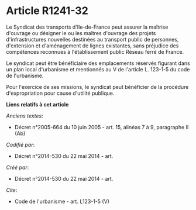 # Article R1241-32

Le Syndicat des transports d'Ile-de-France peut assurer la maîtrise d'ouvrage ou désigner le ou les maîtres d'ouvrage des
projets d'infrastructures nouvelles destinées au transport public de personnes, d'extension et d'aménagement de lignes
existantes, sans préjudice des compétences reconnues à l'établissement public Réseau ferré de France. 

Le syndicat peut être bénéficiaire des emplacements réservés figurant dans un plan local d'urbanisme et mentionnés au V de
l'article L. 123-1-5 du code de l'urbanisme. 

Pour l'exercice de ses missions, le syndicat peut bénéficier de la procédure d'expropriation pour cause d'utilité publique.

**Liens relatifs à cet article**

_Anciens textes_:

  - Décret n°2005-664 du 10 juin 2005 - art. 15, alinéas 7 à 9, paragraphe II (Ab)

_Codifié par_:

  - Décret n°2014-530 du 22 mai 2014 - art.

_Créé par_:

  - Décret n°2014-530 du 22 mai 2014 - art.

_Cite_:

  - Code de l'urbanisme - art. L123-1-5 (V)
